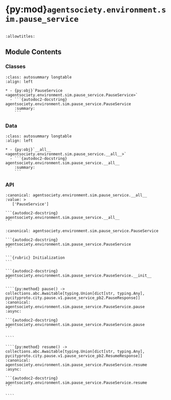 # {py:mod}`agentsociety.environment.sim.pause_service`

```{py:module} agentsociety.environment.sim.pause_service
```

```{autodoc2-docstring} agentsociety.environment.sim.pause_service
:allowtitles:
```

## Module Contents

### Classes

````{list-table}
:class: autosummary longtable
:align: left

* - {py:obj}`PauseService <agentsociety.environment.sim.pause_service.PauseService>`
  - ```{autodoc2-docstring} agentsociety.environment.sim.pause_service.PauseService
    :summary:
    ```
````

### Data

````{list-table}
:class: autosummary longtable
:align: left

* - {py:obj}`__all__ <agentsociety.environment.sim.pause_service.__all__>`
  - ```{autodoc2-docstring} agentsociety.environment.sim.pause_service.__all__
    :summary:
    ```
````

### API

````{py:data} __all__
:canonical: agentsociety.environment.sim.pause_service.__all__
:value: >
   ['PauseService']

```{autodoc2-docstring} agentsociety.environment.sim.pause_service.__all__
```

````

`````{py:class} PauseService(aio_channel: grpc.aio.Channel)
:canonical: agentsociety.environment.sim.pause_service.PauseService

```{autodoc2-docstring} agentsociety.environment.sim.pause_service.PauseService
```

```{rubric} Initialization
```

```{autodoc2-docstring} agentsociety.environment.sim.pause_service.PauseService.__init__
```

````{py:method} pause() -> collections.abc.Awaitable[typing.Union[dict[str, typing.Any], pycityproto.city.pause.v1.pause_service_pb2.PauseResponse]]
:canonical: agentsociety.environment.sim.pause_service.PauseService.pause
:async:

```{autodoc2-docstring} agentsociety.environment.sim.pause_service.PauseService.pause
```

````

````{py:method} resume() -> collections.abc.Awaitable[typing.Union[dict[str, typing.Any], pycityproto.city.pause.v1.pause_service_pb2.ResumeResponse]]
:canonical: agentsociety.environment.sim.pause_service.PauseService.resume
:async:

```{autodoc2-docstring} agentsociety.environment.sim.pause_service.PauseService.resume
```

````

`````
